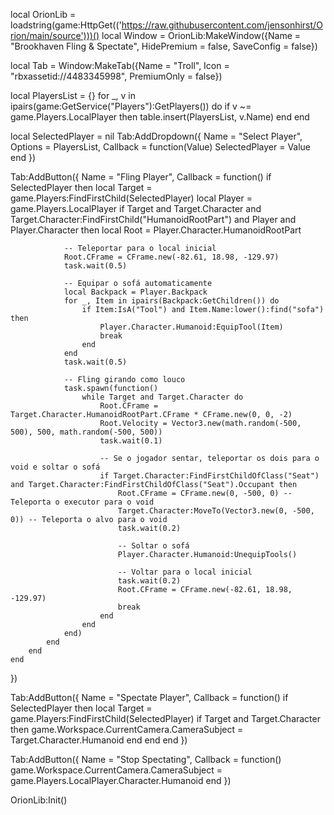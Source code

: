 local OrionLib = loadstring(game:HttpGet(('https://raw.githubusercontent.com/jensonhirst/Orion/main/source')))()
local Window = OrionLib:MakeWindow({Name = "Brookhaven Fling & Spectate", HidePremium = false, SaveConfig = false})

local Tab = Window:MakeTab({Name = "Troll", Icon = "rbxassetid://4483345998", PremiumOnly = false})

local PlayersList = {}
for _, v in ipairs(game:GetService("Players"):GetPlayers()) do
    if v ~= game.Players.LocalPlayer then
        table.insert(PlayersList, v.Name)
    end
end

local SelectedPlayer = nil
Tab:AddDropdown({
    Name = "Select Player",
    Options = PlayersList,
    Callback = function(Value)
        SelectedPlayer = Value
    end
})

Tab:AddButton({
    Name = "Fling Player",
    Callback = function()
        if SelectedPlayer then
            local Target = game.Players:FindFirstChild(SelectedPlayer)
            local Player = game.Players.LocalPlayer
            if Target and Target.Character and Target.Character:FindFirstChild("HumanoidRootPart") and Player and Player.Character then
                local Root = Player.Character.HumanoidRootPart
                
                -- Teleportar para o local inicial
                Root.CFrame = CFrame.new(-82.61, 18.98, -129.97)
                task.wait(0.5)
                
                -- Equipar o sofá automaticamente
                local Backpack = Player.Backpack
                for _, Item in ipairs(Backpack:GetChildren()) do
                    if Item:IsA("Tool") and Item.Name:lower():find("sofa") then
                        Player.Character.Humanoid:EquipTool(Item)
                        break
                    end
                end
                task.wait(0.5)
                
                -- Fling girando como louco
                task.spawn(function()
                    while Target and Target.Character do
                        Root.CFrame = Target.Character.HumanoidRootPart.CFrame * CFrame.new(0, 0, -2)
                        Root.Velocity = Vector3.new(math.random(-500, 500), 500, math.random(-500, 500))
                        task.wait(0.1)
                        
                        -- Se o jogador sentar, teleportar os dois para o void e soltar o sofá
                        if Target.Character:FindFirstChildOfClass("Seat") and Target.Character:FindFirstChildOfClass("Seat").Occupant then
                            Root.CFrame = CFrame.new(0, -500, 0) -- Teleporta o executor para o void
                            Target.Character:MoveTo(Vector3.new(0, -500, 0)) -- Teleporta o alvo para o void
                            task.wait(0.2)
                            
                            -- Soltar o sofá
                            Player.Character.Humanoid:UnequipTools()
                            
                            -- Voltar para o local inicial
                            task.wait(0.2)
                            Root.CFrame = CFrame.new(-82.61, 18.98, -129.97)
                            break
                        end
                    end
                end)
            end
        end
    end
})

Tab:AddButton({
    Name = "Spectate Player",
    Callback = function()
        if SelectedPlayer then
            local Target = game.Players:FindFirstChild(SelectedPlayer)
            if Target and Target.Character then
                game.Workspace.CurrentCamera.CameraSubject = Target.Character.Humanoid
            end
        end
    end
})

Tab:AddButton({
    Name = "Stop Spectating",
    Callback = function()
        game.Workspace.CurrentCamera.CameraSubject = game.Players.LocalPlayer.Character.Humanoid
    end
})

OrionLib:Init()
